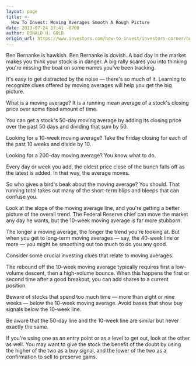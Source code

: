 ```yaml
---
layout: page
title: >-
  How To Invest: Moving Averages Smooth A Rough Picture
date: 2013-07-24 17:41 -0700
author: DONALD H. GOLD
origin_url: https://www.investors.com/how-to-invest/investors-corner/how-to-use-moving-averages-in-stock-charts/
---
```


Ben Bernanke is hawkish. Ben Bernanke is dovish. A bad day in the market makes you think your stock is in danger. A big rally scares you into thinking you're missing the boat on some names you've been tracking.

It's easy to get distracted by the noise — there's so much of it. Learning to recognize clues offered by moving averages will help you get the big picture.

What is a moving average? It is a running mean average of a stock's closing price over some fixed amount of time.

You can get a stock's 50-day moving average by adding its closing price over the past 50 days and dividing that sum by 50.

Looking for a 10-week moving average? Take the Friday closing for each of the past 10 weeks and divide by 10.

Looking for a 200-day moving average? You know what to do.

Every day or week you add, the oldest price close of the bunch falls off as the latest is added. In that way, the average moves.

So who gives a bird's beak about the moving average? You should. That running total takes out many of the short-term blips and bleeps that can confuse you.

Look at the slope of the moving average line, and you're getting a better picture of the overall trend. The Federal Reserve chief can move the market any day he wants, but the 10-week moving average is far more stubborn.

The longer a moving average, the longer the trend you're looking at. But when you get to long-term moving averages — say, the 40-week line or more — you might be smoothing out too much to do you any good.

Consider some crucial investing clues that relate to moving averages.

The rebound off the 10-week moving average typically requires first a low-volume descent, then a high-volume bounce. When this happens the first or second time after a good breakout, you can add shares to a current position.

Beware of stocks that spend too much time — more than eight or nine weeks — below the 10-week moving average. Avoid bases that show buy signals below the 10-week line.

Be aware that the 50-day line and the 10-week line are similar but never exactly the same.

If you're using one as an entry point or as a level to get out, look at the other as well. You may want to give the stock the benefit of the doubt by using the higher of the two as a buy signal, and the lower of the two as a confirmation to sell to preserve gains.
